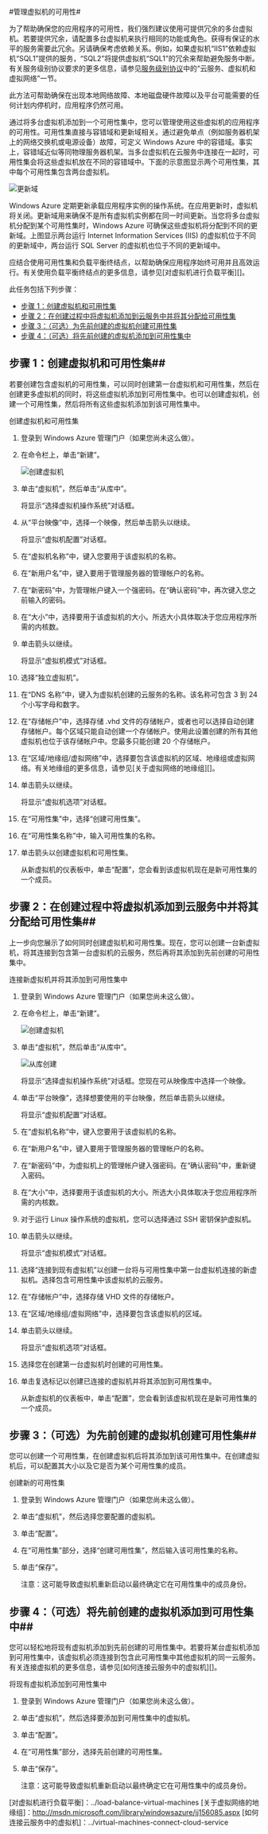 <properties writer="kathydav" editor="tysonn" manager="jeffreyg" /> 

#管理虚拟机的可用性#

为了帮助确保您的应用程序的可用性，我们强烈建议使用可提供冗余的多台虚拟机。若要提供冗余，请配置多台虚拟机来执行相同的功能或角色。获得有保证的水平的服务需要此冗余。另请确保考虑依赖关系。例如，如果虚拟机“IIS1”依赖虚拟机“SQL1”提供的服务，“SQL2”将提供虚拟机“SQL1”的冗余来帮助避免服务中断。有关服务级别协议要求的更多信息，请参见[服务级别协议](http://www.windowsazure.com/zh-cn/support/legal/sla/)中的“云服务、虚拟机和虚拟网络”一节。

此方法可帮助确保在出现本地网络故障、本地磁盘硬件故障以及平台可能需要的任何计划内停机时，应用程序仍然可用。

通过将多台虚拟机添加到一个可用性集中，您可以管理使用这些虚拟机的应用程序的可用性。可用性集直接与容错域和更新域相关。通过避免单点（例如服务器机架上的网络交换机或电源设备）故障，可定义 Windows Azure 中的容错域。事实上，容错域近似等同物理服务器机架。当多台虚拟机在云服务中连接在一起时，可用性集会将这些虚拟机放在不同的容错域中。下面的示意图显示两个可用性集，其中每个可用性集包含两台虚拟机。

![更新域](./media/manage-vm-availability/UpdateDomains.png)

Windows Azure 定期更新承载应用程序实例的操作系统。在应用更新时，虚拟机将关闭。更新域用来确保不是所有虚拟机实例都在同一时间更新。当您将多台虚拟机分配到某个可用性集时，Windows Azure 可确保这些虚拟机将分配到不同的更新域。上图显示两台运行 Internet Information Services (IIS) 的虚拟机位于不同的更新域中，两台运行 SQL Server 的虚拟机也位于不同的更新域中。

应结合使用可用性集和负载平衡终结点，以帮助确保应用程序始终可用并且高效运行。有关使用负载平衡终结点的更多信息，请参见[对虚拟机进行负载平衡][]。

此任务包括下列步骤：

- [步骤 1：创建虚拟机和可用性集][]
- [步骤 2：在创建过程中将虚拟机添加到云服务中并将其分配给可用性集][]
- [步骤 3：（可选）为先前创建的虚拟机创建可用性集][]
- [步骤 4：（可选）将先前创建的虚拟机添加到可用性集中][]

## <a id="createset"> </a>步骤 1：创建虚拟机和可用性集##

若要创建包含虚拟机的可用性集，可以同时创建第一台虚拟机和可用性集，然后在创建更多虚拟机的同时，将这些虚拟机添加到可用性集中。也可以创建虚拟机，创建一个可用性集，然后将所有这些虚拟机添加到该可用性集中。

创建虚拟机和可用性集

1. 登录到 Windows Azure 管理门户（如果您尚未这么做）。

2. 在命令栏上，单击“新建”。

	![创建虚拟机](./media/manage-vm-availability/Create.png)

3. 单击“虚拟机”，然后单击“从库中”。


	将显示“选择虚拟机操作系统”对话框。
	
4. 从“平台映像”中，选择一个映像，然后单击箭头以继续。

	将显示“虚拟机配置”对话框。

5. 在“虚拟机名称”中，键入您要用于该虚拟机的名称。

6. 在“新用户名”中，键入要用于管理服务器的管理帐户的名称。

7. 在“新密码”中，为管理帐户键入一个强密码。在“确认密码”中，再次键入您之前输入的密码。

8. 在“大小”中，选择要用于该虚拟机的大小。所选大小具体取决于您应用程序所需的内核数。

9. 单击箭头以继续。

	将显示“虚拟机模式”对话框。
	
10. 选择“独立虚拟机”。

11. 在“DNS 名称”中，键入为虚拟机创建的云服务的名称。该名称可包含 3 到 24 个小写字母和数字。

12. 在“存储帐户”中，选择存储 .vhd 文件的存储帐户，或者也可以选择自动创建存储帐户。每个区域只能自动创建一个存储帐户。使用此设置创建的所有其他虚拟机也位于该存储帐户中。您最多只能创建 20 个存储帐户。

13. 在“区域/地缘组/虚拟网络”中，选择要包含该虚拟机的区域、地缘组或虚拟网络。有关地缘组的更多信息，请参见[关于虚拟网络的地缘组][]。

14. 单击箭头以继续。

	将显示“虚拟机选项”对话框。

15. 在“可用性集”中，选择“创建可用性集”。
 
16. 在“可用性集名称”中，输入可用性集的名称。

17. 单击箭头以创建虚拟机和可用性集。

	从新虚拟机的仪表板中，单击“配置”，您会看到该虚拟机现在是新可用性集的一个成员。

## <a id="addmachine"> </a>步骤 2：在创建过程中将虚拟机添加到云服务中并将其分配给可用性集##

上一步向您展示了如何同时创建虚拟机和可用性集。现在，您可以创建一台新虚拟机，将其连接到包含第一台虚拟机的云服务，然后再将其添加到先前创建的可用性集中。

连接新虚拟机并将其添加到可用性集中

1. 登录到 Windows Azure 管理门户（如果您尚未这么做）。

2. 在命令栏上，单击“新建”。

	![创建虚拟机](./media/manage-vm-availability/Create.png)

3. 单击“虚拟机”，然后单击“从库中”。

	![从库创建](./media/manage-vm-availability/CreateNew.png)

	将显示“选择虚拟机操作系统”对话框。您现在可从映像库中选择一个映像。

	
4. 单击“平台映像”，选择想要使用的平台映像，然后单击箭头以继续。

	将显示“虚拟机配置”对话框。

5. 在“虚拟机名称”中，键入您要用于该虚拟机的名称。

6. 在“新用户名”中，键入要用于管理服务器的管理帐户的名称。

7. 在“新密码”中，为虚拟机上的管理帐户键入强密码。在“确认密码”中，重新键入密码。

8. 在“大小”中，选择要用于该虚拟机的大小。所选大小具体取决于您应用程序所需的内核数。

9. 对于运行 Linux 操作系统的虚拟机，您可以选择通过 SSH 密钥保护虚拟机。

10. 单击箭头以继续。

	将显示“虚拟机模式”对话框。

	
11. 选择“连接到现有虚拟机”以创建一台将与可用性集中第一台虚拟机连接的新虚拟机。选择包含可用性集中该虚拟机的云服务。

12. 在“存储帐户”中，选择存储 VHD 文件的存储帐户。

13. 在“区域/地缘组/虚拟网络”中，选择要包含该虚拟机的区域。

14. 单击箭头以继续。

	将显示“虚拟机选项”对话框。

15. 选择您在创建第一台虚拟机时创建的可用性集。

16. 单击复选标记以创建已连接的虚拟机并将其添加到可用性集中。

	从新虚拟机的仪表板中，单击“配置”，您会看到该虚拟机现在是新可用性集的一个成员。

## <a id="previousmachine"> </a>步骤 3：（可选）为先前创建的虚拟机创建可用性集##

您可以创建一个可用性集，在创建虚拟机后将其添加到该可用性集中。在创建虚拟机后，可以配置其大小以及它是否为某个可用性集的成员。

创建新的可用性集

1. 登录到 Windows Azure 管理门户（如果您尚未这么做）。

2. 单击“虚拟机”，然后选择您要配置的虚拟机。

3. 单击“配置”。

4. 在“可用性集”部分，选择“创建可用性集”，然后输入该可用性集的名称。


5. 单击“保存”。

	注意：这可能导致虚拟机重新启动以最终确定它在可用性集中的成员身份。

## <a id="existingset"> </a>步骤 4：（可选）将先前创建的虚拟机添加到可用性集中##

您可以轻松地将现有虚拟机添加到先前创建的可用性集中。若要将某台虚拟机添加到可用性集中，该虚拟机必须连接到包含此可用性集中其他虚拟机的同一云服务。有关连接虚拟机的更多信息，请参见[如何连接云服务中的虚拟机][]。

将现有虚拟机添加到可用性集中

1. 登录到 Windows Azure 管理门户（如果您尚未这么做）。

2. 单击“虚拟机”，然后选择要添加到可用性集中的虚拟机。

3. 单击“配置”。

4. 在“可用性集”部分，选择先前创建的可用性集。

5. 单击“保存”。

	注意：这可能导致虚拟机重新启动以最终确定它在可用性集中的成员身份。


[步骤 1：创建虚拟机和可用性集]: #createset
[步骤 2：在创建过程中将虚拟机添加到云服务中并将其分配给可用性集]: #addmachine
[步骤 3：（可选）为先前创建的虚拟机创建可用性集]: #previousmachine
[步骤 4：（可选）将先前创建的虚拟机添加到可用性集中]: #existingset


<!-- LINKS -->
[对虚拟机进行负载平衡]：../load-balance-virtual-machines
[关于虚拟网络的地缘组]：http://msdn.microsoft.com/library/windowsazure/jj156085.aspx
[如何连接云服务中的虚拟机]：../virtual-machines-connect-cloud-service

